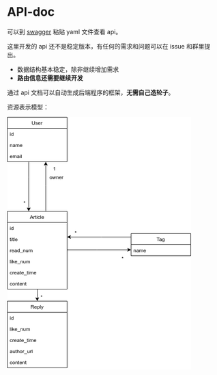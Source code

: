 # API-doc

可以到 [swagger](https://editor.swagger.io/) 粘贴 yaml 文件查看 api。

这里开发的 api 还不是稳定版本，有任何的需求和问题可以在 issue 和群里提出。

- 数据结构基本稳定，除非继续增加需求
- **路由信息还需要继续开发**

通过 api 文档可以自动生成后端程序的框架，**无需自己造轮子**。

资源表示模型：

![rrm](image/resource-representation-model.png)
